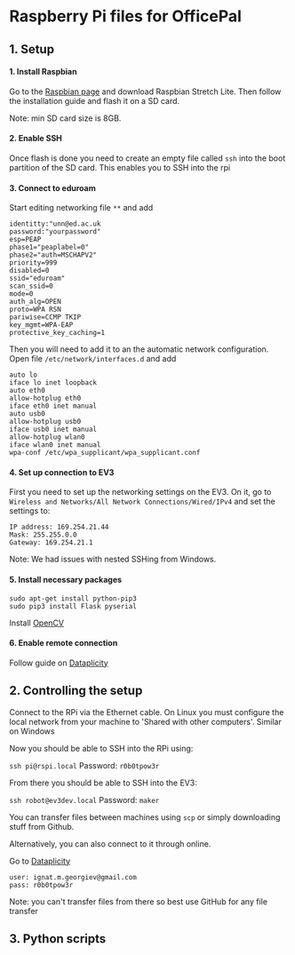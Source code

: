 # Raspberry Pi files for OfficePal

## 1. Setup

#### 1. Install Raspbian

Go to the [Raspbian page](https://www.raspberrypi.org/downloads/raspbian/) and download Raspbian Stretch Lite. Then follow the installation guide and flash it on a SD card.

Note: min SD card size is 8GB.

#### 2. Enable SSH

Once flash is done you need to create an empty file called `ssh` into the boot partition of the SD card. This enables you to SSH into the rpi

#### 3. Connect to eduroam

Start editing networking file `**` and add

```
identitty:"unn@ed.ac.uk
password:"yourpassword"
esp=PEAP
phase1="peaplabel=0"
phase2="auth=MSCHAPV2"
priority=999
disabled=0
ssid="eduroam"
scan_ssid=0
mode=0
auth_alg=OPEN
proto=WPA RSN
pariwise=CCMP TKIP
key_mgmt=WPA-EAP
protective_key_caching=1
```


Then you will need to add it to an the automatic network configuration. Open file `/etc/network/interfaces.d` and add

```
auto lo
iface lo inet loopback
auto eth0
allow-hotplug eth0
iface eth0 inet manual
auto usb0
allow-hotplug usb0
iface usb0 inet manual
allow-hotplug wlan0
iface wlan0 inet manual
wpa-conf /etc/wpa_supplicant/wpa_supplicant.conf
```


#### 4. Set up connection to EV3
First you need to set up the networking settings on the EV3. On it, go to `Wireless and Networks/All Network Connections/Wired/IPv4` and set the settings to:
```
IP address: 169.254.21.44
Mask: 255.255.0.0
Gateway: 169.254.21.1
```

Note: We had issues with nested SSHing from Windows.

#### 5. Install necessary packages
```
sudo apt-get install python-pip3
sudo pip3 install Flask pyserial
```

Install [OpenCV](https://gist.github.com/willprice/c216fcbeba8d14ad1138)

#### 6. Enable remote connection
Follow guide on [Dataplicity](https://www.dataplicity.com/)


## 2. Controlling the setup

Connect to the RPi via the Ethernet cable. On Linux you must configure the local network from your machine to 'Shared with other computers'. Similar on Windows

Now you should be able to SSH into the RPi using:


`ssh pi@rspi.local` Password: `r0b0tpow3r`


From there you should be able to SSH into the EV3:


`ssh robot@ev3dev.local`
Password: `maker`


You can transfer files between machines using `scp` or simply downloading stuff from Github.


Alternatively, you can also connect to it through online.

Go to [Dataplicity](https://www.dataplicity.com/)
```
user: ignat.m.georgiev@gmail.com
pass: r0b0tpow3r
```

Note: you can't transfer files from there so best use GitHub for any file transfer

## 3. Python scripts 